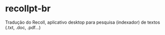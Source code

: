 # recollpt-br
Tradução do Recoll, aplicativo desktop para pesquisa (indexador) de textos (.txt, .doc, .pdf...)
